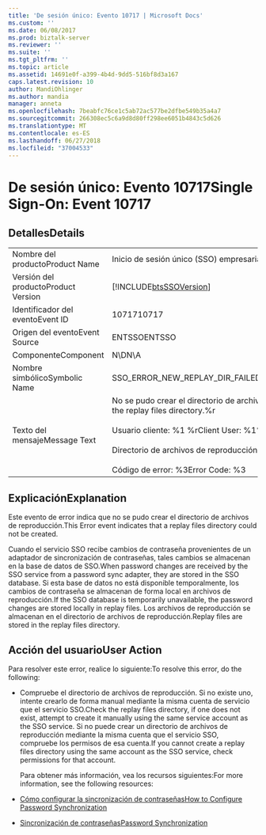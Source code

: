 ```yaml
---
title: 'De sesión único: Evento 10717 | Microsoft Docs'
ms.custom: ''
ms.date: 06/08/2017
ms.prod: biztalk-server
ms.reviewer: ''
ms.suite: ''
ms.tgt_pltfrm: ''
ms.topic: article
ms.assetid: 14691e0f-a399-4b4d-9dd5-516bf8d3a167
caps.latest.revision: 10
author: MandiOhlinger
ms.author: mandia
manager: anneta
ms.openlocfilehash: 7beabfc76ce1c5ab72ac577be2dfbe549b35a4a7
ms.sourcegitcommit: 266308ec5c6a9d8d80ff298ee6051b4843c5d626
ms.translationtype: MT
ms.contentlocale: es-ES
ms.lasthandoff: 06/27/2018
ms.locfileid: "37004533"
---
```

# <a name="single-sign-on-event-10717"></a><span data-ttu-id="b9717-102">De sesión único: Evento 10717</span><span class="sxs-lookup"><span data-stu-id="b9717-102">Single Sign-On: Event 10717</span></span>
## <a name="details"></a><span data-ttu-id="b9717-103">Detalles</span><span class="sxs-lookup"><span data-stu-id="b9717-103">Details</span></span>  

|                 |                                                                                                                                                  |
|-----------------|--------------------------------------------------------------------------------------------------------------------------------------------------|
|  <span data-ttu-id="b9717-104">Nombre del producto</span><span class="sxs-lookup"><span data-stu-id="b9717-104">Product Name</span></span>   |                                                            <span data-ttu-id="b9717-105">Inicio de sesión único (SSO) empresarial</span><span class="sxs-lookup"><span data-stu-id="b9717-105">Enterprise Single Sign-On</span></span>                                                             |
| <span data-ttu-id="b9717-106">Versión del producto</span><span class="sxs-lookup"><span data-stu-id="b9717-106">Product Version</span></span> |                                            [!INCLUDE[btsSSOVersion](../includes/btsssoversion-md.md)]                                            |
|    <span data-ttu-id="b9717-107">Identificador del evento</span><span class="sxs-lookup"><span data-stu-id="b9717-107">Event ID</span></span>     |                                                                      <span data-ttu-id="b9717-108">10717</span><span class="sxs-lookup"><span data-stu-id="b9717-108">10717</span></span>                                                                       |
|  <span data-ttu-id="b9717-109">Origen del evento</span><span class="sxs-lookup"><span data-stu-id="b9717-109">Event Source</span></span>   |                                                                      <span data-ttu-id="b9717-110">ENTSSO</span><span class="sxs-lookup"><span data-stu-id="b9717-110">ENTSSO</span></span>                                                                      |
|    <span data-ttu-id="b9717-111">Componente</span><span class="sxs-lookup"><span data-stu-id="b9717-111">Component</span></span>    |                                                                       <span data-ttu-id="b9717-112">N\D</span><span class="sxs-lookup"><span data-stu-id="b9717-112">N\A</span></span>                                                                        |
|  <span data-ttu-id="b9717-113">Nombre simbólico</span><span class="sxs-lookup"><span data-stu-id="b9717-113">Symbolic Name</span></span>  |                                                         <span data-ttu-id="b9717-114">SSO_ERROR_NEW_REPLAY_DIR_FAILED</span><span class="sxs-lookup"><span data-stu-id="b9717-114">SSO_ERROR_NEW_REPLAY_DIR_FAILED</span></span>                                                          |
|  <span data-ttu-id="b9717-115">Texto del mensaje</span><span class="sxs-lookup"><span data-stu-id="b9717-115">Message Text</span></span>   | <span data-ttu-id="b9717-116">No se pudo crear el directorio de archivos de reproducción.%r</span><span class="sxs-lookup"><span data-stu-id="b9717-116">Failed to create the replay files directory.%r</span></span><br /><br /> <span data-ttu-id="b9717-117">Usuario cliente: %1 %r</span><span class="sxs-lookup"><span data-stu-id="b9717-117">Client User: %1%r</span></span><br /><br /> <span data-ttu-id="b9717-118">Directorio de archivos de reproducción: %2 %r</span><span class="sxs-lookup"><span data-stu-id="b9717-118">Replay Files Directory: %2%r</span></span><br /><br /> <span data-ttu-id="b9717-119">Código de error: %3</span><span class="sxs-lookup"><span data-stu-id="b9717-119">Error Code: %3</span></span> |

## <a name="explanation"></a><span data-ttu-id="b9717-120">Explicación</span><span class="sxs-lookup"><span data-stu-id="b9717-120">Explanation</span></span>  
 <span data-ttu-id="b9717-121">Este evento de error indica que no se pudo crear el directorio de archivos de reproducción.</span><span class="sxs-lookup"><span data-stu-id="b9717-121">This Error event indicates that a replay files directory could not be created.</span></span>  

 <span data-ttu-id="b9717-122">Cuando el servicio SSO recibe cambios de contraseña provenientes de un adaptador de sincronización de contraseñas, tales cambios se almacenan en la base de datos de SSO.</span><span class="sxs-lookup"><span data-stu-id="b9717-122">When password changes are received by the SSO service from a password sync adapter, they are stored in the SSO database.</span></span> <span data-ttu-id="b9717-123">Si esta base de datos no está disponible temporalmente, los cambios de contraseña se almacenan de forma local en archivos de reproducción.</span><span class="sxs-lookup"><span data-stu-id="b9717-123">If the SSO database is temporarily unavailable, the password changes are stored locally in replay files.</span></span> <span data-ttu-id="b9717-124">Los archivos de reproducción se almacenan en el directorio de archivos de reproducción.</span><span class="sxs-lookup"><span data-stu-id="b9717-124">Replay files are stored in the replay files directory.</span></span>  

## <a name="user-action"></a><span data-ttu-id="b9717-125">Acción del usuario</span><span class="sxs-lookup"><span data-stu-id="b9717-125">User Action</span></span>  
 <span data-ttu-id="b9717-126">Para resolver este error, realice lo siguiente:</span><span class="sxs-lookup"><span data-stu-id="b9717-126">To resolve this error, do the following:</span></span>  

- <span data-ttu-id="b9717-127">Compruebe el directorio de archivos de reproducción. Si no existe uno, intente crearlo de forma manual mediante la misma cuenta de servicio que el servicio SSO.</span><span class="sxs-lookup"><span data-stu-id="b9717-127">Check the replay files directory, if one does not exist, attempt to create it manually using the same service account as the SSO service.</span></span> <span data-ttu-id="b9717-128">Si no puede crear un directorio de archivos de reproducción mediante la misma cuenta que el servicio SSO, compruebe los permisos de esa cuenta.</span><span class="sxs-lookup"><span data-stu-id="b9717-128">If you cannot create a replay files directory using the same account as the SSO service, check permissions for that account.</span></span>  

  <span data-ttu-id="b9717-129">Para obtener más información, vea los recursos siguientes:</span><span class="sxs-lookup"><span data-stu-id="b9717-129">For more information, see the following resources:</span></span>  

- [<span data-ttu-id="b9717-130">Cómo configurar la sincronización de contraseñas</span><span class="sxs-lookup"><span data-stu-id="b9717-130">How to Configure Password Synchronization</span></span>](../core/how-to-configure-password-synchronization.md)  

- [<span data-ttu-id="b9717-131">Sincronización de contraseñas</span><span class="sxs-lookup"><span data-stu-id="b9717-131">Password Synchronization</span></span>](../core/password-synchronization2.md)
